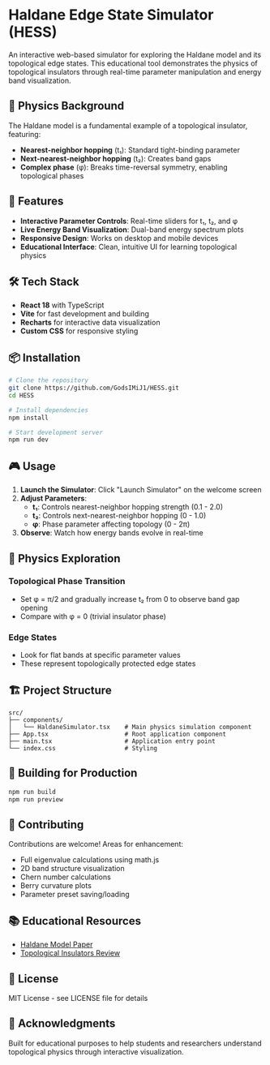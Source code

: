 # Haldane Edge State Simulator (HESS)

An interactive web-based simulator for exploring the Haldane model and its topological edge states. This educational tool demonstrates the physics of topological insulators through real-time parameter manipulation and energy band visualization.

## 🔬 Physics Background

The Haldane model is a fundamental example of a topological insulator, featuring:
- **Nearest-neighbor hopping** (t₁): Standard tight-binding parameter
- **Next-nearest-neighbor hopping** (t₂): Creates band gaps
- **Complex phase** (φ): Breaks time-reversal symmetry, enabling topological phases

## 🚀 Features

- **Interactive Parameter Controls**: Real-time sliders for t₁, t₂, and φ
- **Live Energy Band Visualization**: Dual-band energy spectrum plots
- **Responsive Design**: Works on desktop and mobile devices
- **Educational Interface**: Clean, intuitive UI for learning topological physics

## 🛠️ Tech Stack

- **React 18** with TypeScript
- **Vite** for fast development and building
- **Recharts** for interactive data visualization
- **Custom CSS** for responsive styling

## 📦 Installation

```bash
# Clone the repository
git clone https://github.com/GodsIMiJ1/HESS.git
cd HESS

# Install dependencies
npm install

# Start development server
npm run dev
```

## 🎮 Usage

1. **Launch the Simulator**: Click "Launch Simulator" on the welcome screen
2. **Adjust Parameters**:
   - **t₁**: Controls nearest-neighbor hopping strength (0.1 - 2.0)
   - **t₂**: Controls next-nearest-neighbor hopping (0 - 1.0)
   - **φ**: Phase parameter affecting topology (0 - 2π)
3. **Observe**: Watch how energy bands evolve in real-time

## 🔬 Physics Exploration

### Topological Phase Transition
- Set φ = π/2 and gradually increase t₂ from 0 to observe band gap opening
- Compare with φ = 0 (trivial insulator phase)

### Edge States
- Look for flat bands at specific parameter values
- These represent topologically protected edge states

## 🏗️ Project Structure

```
src/
├── components/
│   └── HaldaneSimulator.tsx    # Main physics simulation component
├── App.tsx                     # Root application component
├── main.tsx                    # Application entry point
└── index.css                   # Styling
```

## 🚀 Building for Production

```bash
npm run build
npm run preview
```

## 🤝 Contributing

Contributions are welcome! Areas for enhancement:
- Full eigenvalue calculations using math.js
- 2D band structure visualization
- Chern number calculations
- Berry curvature plots
- Parameter preset saving/loading

## 📚 Educational Resources

- [Haldane Model Paper](https://journals.aps.org/prl/abstract/10.1103/PhysRevLett.61.2015)
- [Topological Insulators Review](https://journals.aps.org/rmp/abstract/10.1103/RevModPhys.82.3045)

## 📄 License

MIT License - see LICENSE file for details

## 🙏 Acknowledgments

Built for educational purposes to help students and researchers understand topological physics through interactive visualization.
